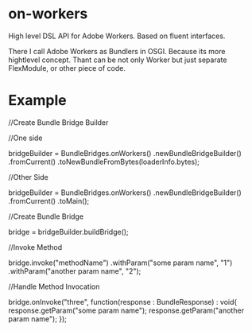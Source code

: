 on-workers
==========

High level DSL API for Adobe Workers. Based on fluent interfaces. 

There I call Adobe Workers as Bundlers in OSGI. Because its more hightlevel concept. Thant can be not only Worker but just separate FlexModule, or other piece of code.

Example
=======

//Create Bundle Bridge Builder

//One side

bridgeBuilder = BundleBridges.onWorkers()
					.newBundleBridgeBuilder()
						.fromCurrent()
						.toNewBundleFromBytes(loaderInfo.bytes);

//Other Side

bridgeBuilder = BundleBridges.onWorkers()
					.newBundleBridgeBuilder()
						.fromCurrent()
						.toMain();


//Create Bundle Bridge

bridge = bridgeBuilder.buildBridge();

//Invoke Method

bridge.invoke("methodName")
	.withParam("some param name", "1")
	.withParam("another param name", "2");

//Handle Method Invocation

bridge.onInvoke("three", function(response : BundleResponse) : void{
	response.getParam("some param name");
	response.getParam("another param name");
});
